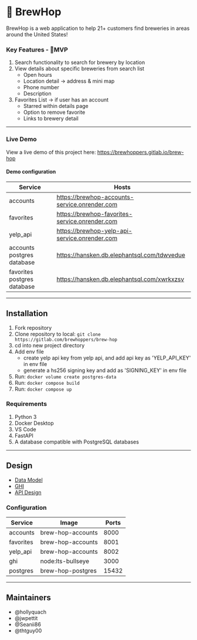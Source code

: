 # 🍻 BrewHop

BrewHop is a web application to help 21+ customers find breweries in areas around the United States!

### Key Features - 🏅MVP

1. Search functionality to search for brewery by location
2. View details about specific breweries from search list
   - Open hours
   - Location detail → address & mini map
   - Phone number
   - Description
3. Favorites List -> if user has an account
   - Starred within details page
   - Option to remove favorite
   - Links to brewery detail

---

### Live Demo

View a live demo of this project here: https://brewhoppers.gitlab.io/brew-hop

#### Demo configuration

| Service                     | Hosts                                          |
| --------------------------- | ---------------------------------------------- |
| accounts                    | https://brewhop-accounts-service.onrender.com  |
| favorites                   | https://brewhop-favorites-service.onrender.com |
| yelp_api                    | https://brewhop-yelp-api-service.onrender.com  |
| accounts postgres database  | https://hansken.db.elephantsql.com/tdwvedue    |
| favorites postgres database | https://hansken.db.elephantsql.com/xwrkxzsv    |

---

## Installation

1. Fork repository
2. Clone repository to local: `git clone https://gitlab.com/brewhoppers/brew-hop`
3. cd into new project directory
4. Add env file
   - create yelp api key from yelp api, and add api key as 'YELP_API_KEY' in env file
   - generate a hs256 signing key and add as 'SIGNING_KEY' in env file
5. Run: `docker volume create postgres-data`
6. Run: `docker compose build `
7. Run: `docker compose up `

### Requirements

1. Python 3
2. Docker Desktop
3. VS Code
4. FastAPI
5. A database compatible with PostgreSQL databases

---

## Design

- [Data Model](docs/datamodel.md)
- [GHI](docs/ghi.md)
- [API Design](docs/api-design.md)

### Configuration

| Service   | Image             | Ports |
| --------- | ----------------- | ----- |
| accounts  | brew-hop-accounts | 8000  |
| favorites | brew-hop-accounts | 8001  |
| yelp_api  | brew-hop-accounts | 8002  |
| ghi       | node:lts-bullseye | 3000  |
| postgres  | brew-hop-postgres | 15432 |

---

## Maintainers

- @hollyquach
- @jwpettit
- @Seanii86
- @thtguy00

<!-- ## Getting started

You have a project repository, now what? The next section
lists all of the deliverables that are due at the end of the
week. Below is some guidance for getting started on the
tasks for this week.

## Install Extensions

* Prettier: <https://marketplace.visualstudio.com/items?itemName=esbenp.prettier-vscode>
* Black Formatter: <https://marketplace.visualstudio.com/items?itemName=ms-python.black-formatter>

## Deliverables

* [ ] Wire-frame diagrams
* [ ] API documentation
* [ ] Project is deployed to Render.com/GitLab-pages
* [ ] GitLab issue board is setup and in use
* [ ] Journals

## Project layout

The layout of the project is just like all of the projects
you did with `docker-compose` in module #2. You will create
a directory in the root of the repository for each service
that you add to your project just like those previous
projects were setup.

### Directories

Several directories have been added to your project. The
directories `docs` and `journals` are places for you and
your team-mates to, respectively, put any documentation
about your project that you create and to put your
project-journal entries. See the _README.md_ file in each
directory for more info.

The other directories, `ghi` and `sample_service`, are
sample services, that you can start building off of or use
as a reference point.

Inside of `ghi` is a minimal React app that has an "under
construction" page. It is setup similarly to all of the
other React projects that you have worked on.

Inside of `sample_service` is a minimal FastAPI application.
"Where are all the files?" you might ask? Well, the
`main.py` file is the whole thing, and go take look inside
of it... There's not even much in there..., hmm? That is
FastAPI, we'll learn more about it in the coming days. Can
you figure out what this little web-application does even
though you haven't learned about FastAPI yet?

Also in `sample_service` is a directory for your migrations.
If you choose to use PostgreSQL, then you'll want to use
migrations to control your database. Unlike Django, where
migrations were automatically created for you, you'll write
yours by hand using DDL. Don't worry about not knowing what
DDL means; we have you covered. There's a sample migration
in there that creates two tables so you can see what they
look like.

The sample Dockerfile and Dockerfile.dev run your migrations
for you automatically.

### Other files

The following project files have been created as a minimal
starting point. Please follow the guidance for each one for
a most successful project.

* `docker-compose.yaml`: there isn't much in here, just a
  **really** simple UI and FastAPI service. Add services
  (like a database) to this file as you did with previous
  projects in module #2.
* `.gitlab-ci.yml`: This is your "ci/cd" file where you will
  configure automated unit tests, code quality checks, and
  the building and deployment of your production system.
  Currently, all it does is deploy an "under construction"
  page to your production UI on GitLab and a sample backend
  to Render.com. We will learn much more about this file.
* `.gitignore`: This is a file that prevents unwanted files
  from getting added to your repository, files like
  `pyc` files, `__pycache__`, etc. We've set it up so that
  it has a good default configuration for Python projects.

## How to complete the initial deploy

There will be further guidance on completing the initial
deployment, but it just consists of these steps:

### Setup GitLab repo/project

* make sure this project is in a group. If it isn't, stop
  now and move it to a GitLab group
* remove the fork relationship: In GitLab go to:

  Settings -> General -> Advanced -> Remove fork relationship

* add these GitLab CI/CD variables:
  * PUBLIC_URL : this is your gitlab pages URL
  * SAMPLE_SERVICE_API_HOST: enter "blank" for now

#### Your GitLab pages URL

You can't find this in GitLab until after you've done a deploy
but you can figure it out yourself from your GitLab project URL.

If this is your project URL

https://gitlab.com/GROUP_NAME/PROJECT_NAME

then your GitLab pages URL will be

https://GROUP_NAME.gitlab.io/PROJECT_NAME

### Create render.com account and application

* create account on render.com
* one person create a group and invite all other members
* create a new "Web Service"
  * authenticate with GitLab and choose your project
  * Enter fields:
    * Name: name of your service
    * Root Directory: the directory of your service in your git repo.
      For this example use "sample_service".
    * Environment: Docker
    * Plan Type: Free
  * click the "Create Web Service" button to create it
  * the build will succeed and it will look like the server is running,
    most likely, in 6-10 minutes, it will fail.
  * click "Manual Deploy" -> "Deploy latest commit" and the service
    should deploy successfully.

### Update GitLab CI/CD variables

Copy the service URL for your new render.com service and then paste
that into the value for the SAMPLE_SERVICE_API_HOST CI/CD variable
in GitLab.

### Deploy it

Merge a change into main to kick off the initial deploy. Once the build pipeline
finishes you should be able to see an "under construction" page on your GitLab
pages site. -->
